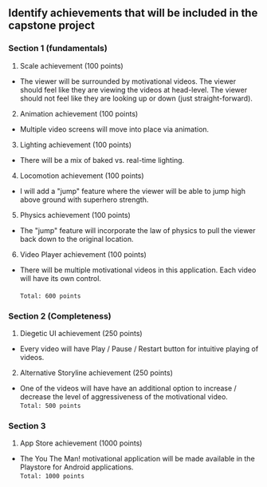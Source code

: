 ## Identify achievements that will be included in the capstone project

### Section 1 (fundamentals)

1. Scale achievement (100 points)
- The viewer will be surrounded by motivational videos.  The viewer should feel like they are viewing the videos at head-level.  The viewer should not feel like they are looking up or down (just straight-forward).
2. Animation achievement (100 points)
- Multiple video screens will move into place via animation.
3. Lighting achievement (100 points)
- There will be a mix of baked vs. real-time lighting.
4. Locomotion achievement (100 points)
- I will add a "jump" feature where the viewer will be able to jump high above ground with superhero strength.
5. Physics achievement (100 points)
- The "jump" feature will incorporate the law of physics to pull the viewer back down to the original location.
6. Video Player achievement (100 points)
- There will be multiple motivational videos in this application.  Each video will have its own control. <br>
<br> `Total: 600 points`


### Section 2 (Completeness)

1. Diegetic UI achievement (250 points)
- Every video will have Play / Pause / Restart button for intuitive playing of videos.
2. Alternative Storyline achievement (250 points)
- One of the videos will have have an additional option to increase / decrease the level of aggressiveness of the motivational video.
<br> `Total: 500 points`


### Section 3 

1. App Store achievement (1000 points)
- The You The Man! motivational application will be made available in the Playstore for Android applications.
<br> `Total: 1000 points`
